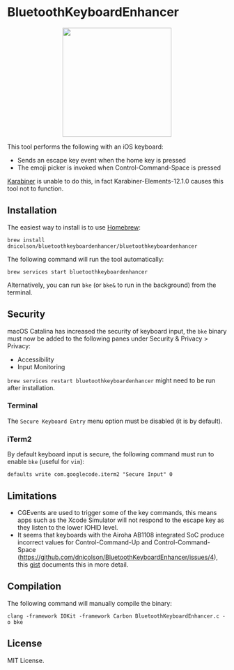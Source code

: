 # BluetoothKeyboardEnhancer

<p align="center">
  <img src="https://images-na.ssl-images-amazon.com/images/I/71t5d0fybDL._SL1500_.jpg" height="250">
</p>

This tool performs the following with an iOS keyboard:

- Sends an escape key event when the home key is pressed
- The emoji picker is invoked when Control-Command-Space is pressed

[Karabiner](https://pqrs.org/osx/karabiner/) is unable to do this, in fact Karabiner-Elements-12.1.0 causes this tool not to function.

## Installation

The easiest way to install is to use [Homebrew](https://brew.sh/):

`brew install dnicolson/bluetoothkeyboardenhancer/bluetoothkeyboardenhancer`

The following command will run the tool automatically:

`brew services start bluetoothkeyboardenhancer`

Alternatively, you can run `bke`  (or `bke&` to run in the background) from the terminal.

## Security

macOS Catalina has increased the security of keyboard input, the `bke` binary must now be added to the following panes under Security & Privacy > Privacy:
- Accessibility
- Input Monitoring

`brew services restart bluetoothkeyboardenhancer` might need to be run after installation.

### Terminal
The `Secure Keyboard Entry` menu option must be disabled (it is by default).

### iTerm2
By default keyboard input is secure, the following command must run to enable `bke` (useful for `vim`):

`defaults write com.googlecode.iterm2 "Secure Input" 0`

## Limitations

- CGEvents are used to trigger some of the key commands, this means apps such as the Xcode Simulator will not respond to the escape key as they listen to the lower IOHID level.
- It seems that keyboards with the Airoha AB1108 integrated SoC produce incorrect values for Control-Command-Up and Control-Command-Space (https://github.com/dnicolson/BluetoothKeyboardEnhancer/issues/4), this [gist](https://gist.github.com/dnicolson/4c095d5f7662cfe0fb84c60c55fbc6e3) documents this in more detail.

## Compilation

The following command will manually compile the binary:

`clang -framework IOKit -framework Carbon BluetoothKeyboardEnhancer.c -o bke`

## License

MIT License.
